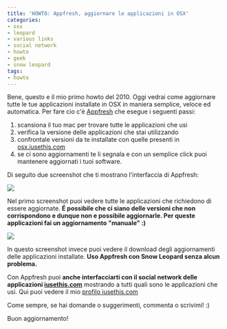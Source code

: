 ```yaml
---
title: 'HOWTO: Appfresh, aggiornare le applicazioni in OSX'
categories:
- osx
- leopard
- various links
- social network
- howto
- geek
- snow leopard
tags:
- howto
---
```

Bene, questo e il mio primo howto del 2010. Oggi vedrai come aggiornare tutte
le tue applicazioni installate in OSX in maniera semplice, veloce ed
automatica. Per fare cio c'è [Appfresh](http://metaquark.de/appfresh/) che
esegue i seguenti passi:

  1. scansiona il tuo mac per trovare tutte le applicazioni che usi
  2. verifica la versione delle applicazioni che stai utilizzando
  3. confrontale versioni da te installate con quelle presenti in [osx.iusethis.com](http://osx.iusethis.com)
  4. se ci sono aggiornamenti te li segnala e con un semplice click puoi mantenere aggiornati i tuoi software.
  

Di seguito due screenshot che ti mostrano l'interfaccia di Appfresh:

[![]({{site.url}}/images/appfresh1.png)]({{site.url}}/images/appfresh1.png)

Nel primo screenshot puoi vedere tutte le applicazioni che richiedono di
essere aggiornate. **É possibile che ci siano delle versioni che non
corrispondono e dunque non e possibile aggiornarle. Per queste applicazioni
fai un aggiornamento "manuale" :)**

[![]({{site.url}}/images/appfresh2.png)]({{site.url}}/images/appfresh2.png)

In questo screenshot invece puoi vedere il download degli aggiornamenti delle
applicazioni installate. **Uso Appfresh con Snow Leopard senza alcun
problema.**

Con Appfresh puoi **anche interfacciarti con il social network delle
applicazioni [iusethis.com](http://osx.iusethis.com)** mostrando a tutti quali
sono le applicazioni che usi. Qui puoi vedere il mio [profilo
iusethis.com](http://osx.iusethis.com/user/diegor)

Come sempre, se hai domande o suggerimenti, commenta o scrivimi! :)

Buon aggiornamento!

